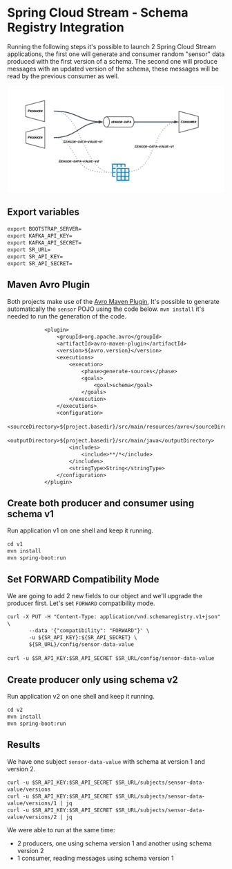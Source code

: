 # Spring Cloud Stream - Schema Registry Integration

Running the following steps it's possible to launch 2 Spring Cloud Stream applications, the first one will generate and consumer random "sensor" data produced with the first version of a schema. The second one will produce messages with an updated version of the schema, these messages will be read by the previous consumer as well.

![Alt text](image.png)

## Export variables

```
export BOOTSTRAP_SERVER=
export KAFKA_API_KEY=
export KAFKA_API_SECRET=
export SR_URL=
export SR_API_KEY=
export SR_API_SECRET=
```

## Maven Avro Plugin

Both projects make use of the [Avro Maven Plugin](https://mvnrepository.com/artifact/org.apache.avro/avro-maven-plugin), It's possible to generate automatically the `sensor` POJO using the code below. `mvn install` it's needed to run the generation of the code.

```
            <plugin>
                <groupId>org.apache.avro</groupId>
                <artifactId>avro-maven-plugin</artifactId>
                <version>${avro.version}</version>
                <executions>
                    <execution>
                        <phase>generate-sources</phase>
                        <goals>
                            <goal>schema</goal>
                        </goals>
                    </execution>
                </executions>
                <configuration>
                    <sourceDirectory>${project.basedir}/src/main/resources/avro</sourceDirectory>
                    <outputDirectory>${project.basedir}/src/main/java</outputDirectory>
                    <includes>
                        <include>**/*</include>
                    </includes>
                    <stringType>String</stringType>
                </configuration>
            </plugin>
```

## Create both producer and consumer using schema v1

Run application v1 on one shell and keep it running.

```
cd v1
mvn install
mvn spring-boot:run
```

## Set FORWARD Compatibility Mode

We are going to add 2 new fields to our object and we'll upgrade the producer first. Let's set `FORWARD` compatibility mode.

```
curl -X PUT -H "Content-Type: application/vnd.schemaregistry.v1+json" \
       --data '{"compatibility": "FORWARD"}' \
       -u ${SR_API_KEY}:${SR_API_SECRET} \
       ${SR_URL}/config/sensor-data-value

curl -u $SR_API_KEY:$SR_API_SECRET $SR_URL/config/sensor-data-value
```

## Create producer only using schema v2

Run application v2 on one shell and keep it running.

```
cd v2
mvn install
mvn spring-boot:run
```

## Results

We have one subject `sensor-data-value` with schema at version 1 and version 2.

```
curl -u $SR_API_KEY:$SR_API_SECRET $SR_URL/subjects/sensor-data-value/versions
curl -u $SR_API_KEY:$SR_API_SECRET $SR_URL/subjects/sensor-data-value/versions/1 | jq
curl -u $SR_API_KEY:$SR_API_SECRET $SR_URL/subjects/sensor-data-value/versions/2 | jq
```

We were able to run at the same time:

- 2 producers, one using schema version 1 and another using schema version 2
- 1 consumer, reading messages using schema version 1
